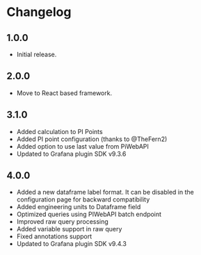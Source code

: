# Changelog

## 1.0.0

- Initial release.

## 2.0.0

- Move to React based framework.

## 3.1.0

- Added calculation to PI Points
- Added PI point configuration (thanks to @TheFern2)
- Added option to use last value from PiWebAPI
- Updated to Grafana plugin SDK v9.3.6

## 4.0.0

- Added a new dataframe label format. It can be disabled in the configuration page for backward compatibility
- Added engineering units to Dataframe field
- Optimized queries using PIWebAPI batch endpoint
- Improved raw query processing
- Added variable support in raw query
- Fixed annotations support
- Updated to Grafana plugin SDK v9.4.3